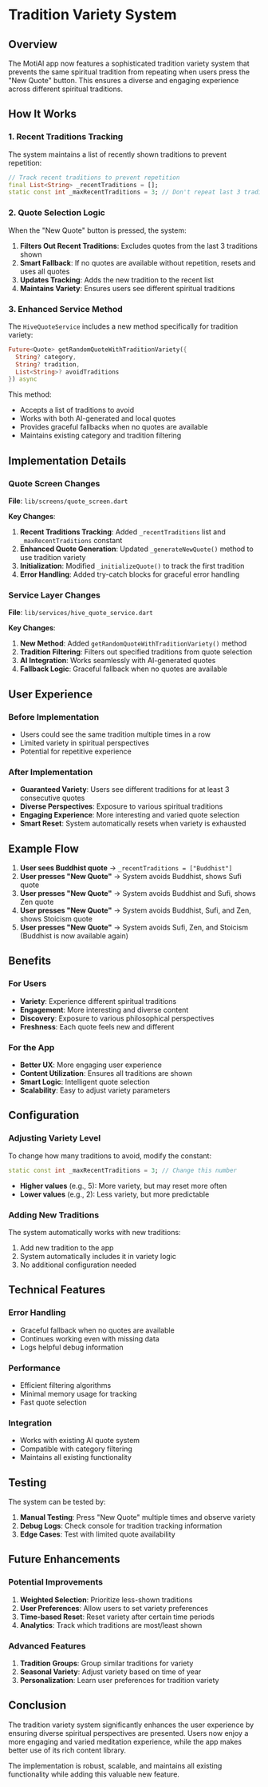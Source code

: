 # Tradition Variety System

## Overview

The MotiAI app now features a sophisticated tradition variety system that prevents the same spiritual tradition from repeating when users press the "New Quote" button. This ensures a diverse and engaging experience across different spiritual traditions.

## How It Works

### 1. Recent Traditions Tracking

The system maintains a list of recently shown traditions to prevent repetition:

```dart
// Track recent traditions to prevent repetition
final List<String> _recentTraditions = [];
static const int _maxRecentTraditions = 3; // Don't repeat last 3 traditions
```

### 2. Quote Selection Logic

When the "New Quote" button is pressed, the system:

1. **Filters Out Recent Traditions**: Excludes quotes from the last 3 traditions shown
2. **Smart Fallback**: If no quotes are available without repetition, resets and uses all quotes
3. **Updates Tracking**: Adds the new tradition to the recent list
4. **Maintains Variety**: Ensures users see different spiritual traditions

### 3. Enhanced Service Method

The `HiveQuoteService` includes a new method specifically for tradition variety:

```dart
Future<Quote> getRandomQuoteWithTraditionVariety({
  String? category, 
  String? tradition, 
  List<String>? avoidTraditions
}) async
```

This method:
- Accepts a list of traditions to avoid
- Works with both AI-generated and local quotes
- Provides graceful fallbacks when no quotes are available
- Maintains existing category and tradition filtering

## Implementation Details

### Quote Screen Changes

**File**: `lib/screens/quote_screen.dart`

**Key Changes**:
1. **Recent Traditions Tracking**: Added `_recentTraditions` list and `_maxRecentTraditions` constant
2. **Enhanced Quote Generation**: Updated `_generateNewQuote()` method to use tradition variety
3. **Initialization**: Modified `_initializeQuote()` to track the first tradition
4. **Error Handling**: Added try-catch blocks for graceful error handling

### Service Layer Changes

**File**: `lib/services/hive_quote_service.dart`

**Key Changes**:
1. **New Method**: Added `getRandomQuoteWithTraditionVariety()` method
2. **Tradition Filtering**: Filters out specified traditions from quote selection
3. **AI Integration**: Works seamlessly with AI-generated quotes
4. **Fallback Logic**: Graceful fallback when no quotes are available

## User Experience

### Before Implementation
- Users could see the same tradition multiple times in a row
- Limited variety in spiritual perspectives
- Potential for repetitive experience

### After Implementation
- **Guaranteed Variety**: Users see different traditions for at least 3 consecutive quotes
- **Diverse Perspectives**: Exposure to various spiritual traditions
- **Engaging Experience**: More interesting and varied quote selection
- **Smart Reset**: System automatically resets when variety is exhausted

## Example Flow

1. **User sees Buddhist quote** → `_recentTraditions = ["Buddhist"]`
2. **User presses "New Quote"** → System avoids Buddhist, shows Sufi quote
3. **User presses "New Quote"** → System avoids Buddhist and Sufi, shows Zen quote
4. **User presses "New Quote"** → System avoids Buddhist, Sufi, and Zen, shows Stoicism quote
5. **User presses "New Quote"** → System avoids Sufi, Zen, and Stoicism (Buddhist is now available again)

## Benefits

### For Users
- **Variety**: Experience different spiritual traditions
- **Engagement**: More interesting and diverse content
- **Discovery**: Exposure to various philosophical perspectives
- **Freshness**: Each quote feels new and different

### For the App
- **Better UX**: More engaging user experience
- **Content Utilization**: Ensures all traditions are shown
- **Smart Logic**: Intelligent quote selection
- **Scalability**: Easy to adjust variety parameters

## Configuration

### Adjusting Variety Level

To change how many traditions to avoid, modify the constant:

```dart
static const int _maxRecentTraditions = 3; // Change this number
```

- **Higher values** (e.g., 5): More variety, but may reset more often
- **Lower values** (e.g., 2): Less variety, but more predictable

### Adding New Traditions

The system automatically works with new traditions:
1. Add new tradition to the app
2. System automatically includes it in variety logic
3. No additional configuration needed

## Technical Features

### Error Handling
- Graceful fallback when no quotes are available
- Continues working even with missing data
- Logs helpful debug information

### Performance
- Efficient filtering algorithms
- Minimal memory usage for tracking
- Fast quote selection

### Integration
- Works with existing AI quote system
- Compatible with category filtering
- Maintains all existing functionality

## Testing

The system can be tested by:
1. **Manual Testing**: Press "New Quote" multiple times and observe variety
2. **Debug Logs**: Check console for tradition tracking information
3. **Edge Cases**: Test with limited quote availability

## Future Enhancements

### Potential Improvements
1. **Weighted Selection**: Prioritize less-shown traditions
2. **User Preferences**: Allow users to set variety preferences
3. **Time-based Reset**: Reset variety after certain time periods
4. **Analytics**: Track which traditions are most/least shown

### Advanced Features
1. **Tradition Groups**: Group similar traditions for variety
2. **Seasonal Variety**: Adjust variety based on time of year
3. **Personalization**: Learn user preferences for tradition variety

## Conclusion

The tradition variety system significantly enhances the user experience by ensuring diverse spiritual perspectives are presented. Users now enjoy a more engaging and varied meditation experience, while the app makes better use of its rich content library.

The implementation is robust, scalable, and maintains all existing functionality while adding this valuable new feature. 